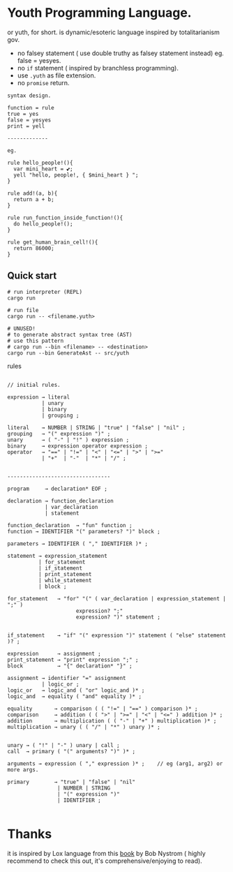 # Youth Programming Language.


or yuth, for short. is dynamic/esoteric language inspired by totalitarianism gov.
- no falsey statement ( use double truthy as falsey statement instead) eg. false = yesyes.
- no `if` statement ( inspired by branchless programming).
- use `.yuth` as file extension.
- no `promise` return.

```
syntax design.

function = rule
true = yes
false = yesyes
print = yell

-------------

eg.

rule hello_people!(){
  var mini_heart = 💕;
  yell "hello, people!, { $mini_heart } ";
}

rule add!(a, b){
  return a + b;
}

rule run_function_inside_function!(){
  do hello_people!();
}

rule get_human_brain_cell!(){
  return 86000;
}

```

## Quick start

```
# run interpreter (REPL)
cargo run  

# run file
cargo run -- <filename.yuth>

# UNUSED!
# to generate abstract syntax tree (AST)
# use this pattern
# cargo run --bin <filename> -- <destination>
cargo run --bin GenerateAst -- src/yuth
```



rules

```

// initial rules.

expression → literal
           | unary
           | binary
           | grouping ;

literal    → NUMBER | STRING | "true" | "false" | "nil" ;
grouping   → "(" expression ")" ;
unary      → ( "-" | "!" ) expression ;
binary     → expression operator expression ;
operator   → "==" | "!=" | "<" | "<=" | ">" | ">="
           | "+"  | "-"  | "*" | "/" ;


---------------------------------

program     → declaration* EOF ;

declaration → function_declaration
            | var_declaration
            | statement 

function_declaration  → "fun" function ;
function → IDENTIFIER "(" parameters? ")" block ;

parameters → IDENTIFIER ( "," IDENTIFIER )* ;

statement → expression_statement
          | for_statement
          | if_statement
          | print_statement
          | while_statement
          | block ;

for_statement   → "for" "(" ( var_declaration | expression_statement | ";" )
                      expression? ";"
                      expression? ")" statement ;


if_statement    → "if" "(" expression ")" statement ( "else" statement )? ;

expression      → assignment ;
print_statement → "print" expression ";" ;
block           → "{" declaration* "}" ;

assignment → identifier "=" assignment
           | logic_or ;
logic_or   → logic_and ( "or" logic_and )* ;
logic_and  → equality ( "and" equality )* ;

equality       → comparison ( ( "!=" | "==" ) comparison )* ;
comparison     → addition ( ( ">" | ">=" | "<" | "<=" ) addition )* ;
addition       → multiplication ( ( "-" | "+" ) multiplication )* ;
multiplication → unary ( ( "/" | "*" ) unary )* ;


unary → ( "!" | "-" ) unary | call ;
call  → primary ( "(" arguments? ")" )* ;

arguments → expression ( "," expression )* ;    // eg (arg1, arg2) or more args.

primary        → "true" | "false" | "nil"
                | NUMBER | STRING
                | "(" expression ")"
                | IDENTIFIER ;


```

# Thanks
it is inspired by Lox language from this [book](http://craftinginterpreters.com/) by Bob Nystrom ( highly recommend to check this out, it's comprehensive/enjoying to read).